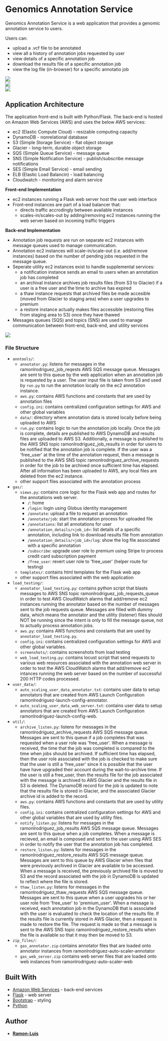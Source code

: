 # Genomics Annotation Service

Genomics Annotation Service is a web application that provides a  genomic annotation service to users.

Users can:
* upload a .vcf file to be annotated
* view all a history of annotation jobs requested by user
* view details of a specific annotation job
* download the results file of a specific annotation job
* view the log file (in-browser) for a specific annotatio job

<kbd>
  <img src="https://github.com/ramon-luis/genomics-annotation-service/raw/master/demo/genomics-annotation-service-screenshot-1.png">
</kbd>
<br />
<kbd>
  <img src="https://github.com/ramon-luis/genomics-annotation-service/raw/master/demo/genomics-annotation-service-screenshot-2.png">
</kbd>
<br />
<kbd>
  <img src="https://github.com/ramon-luis/genomics-annotation-service/raw/master/demo/genomics-annotation-service-screenshot-5.png">
</kbd>

## Application Architecture

The application front-end is built with Python/Flask. The back-end is hosted on Amazon Web Services (AWS) and uses the below AWS services:
* ec2 (Elastic Compute Cloud) - resizable computing capacity
* DynamoDB - nonrelational database
* S3 (Simple Storage Service) - flat object storage
* Glacier - long-term, durable object storage
* SQS (Simple Queue Service) - message queue
* SNS (Simple Notification Service) - publish/subscribe message notifications
* SES (Simple Email Service) - email sending
* ELB (Elastic Load Balancin) - load balancing
* Cloudwatch - monitoring and alarm service

**Front-end Implementation**
* ec2 instances running a Flask web server host the user web interface
* Front-end instances are part of a load balancer that:
  * directs traffic accrodingly between available instances
  * scales-in/scales-out by adding/removing ec2 instances running the web server based on incoming traffic triggers

**Back-end Implementation**
* Annotation job requests are run on separate ec2 instances with message queues used to manage communication.
* Annotation ec2 instances will scale-in/scale-out (i.e. add/remove instances) based on the number of pending jobs requested in the message queue.
* Seperate utility ec2 instances exist to handle supplemental services:
  * a notification instance sends an email to users when an annotation job has completed
  * an archival instance archives job results files (from S3 to Glacier) if a user is a free user and the time to archive has expired
  * a thaw instance requests that archived files be made accesible (moved from Glacier to staging area) when a user upgrades to premium
  * a restore instance actually makes files accessible (restoring files from staging area to S3) once they have thawed
* Messages queues (SQS) and topics (SNS) are used to manage communication between front-end, back-end, and utility services

<kbd>
  <img src="https://github.com/ramon-luis/genomics-annotation-service/raw/master/demo/genomics-annotation-service-architecture.png">
</kbd>

### File Structure
* `anntools/`:
  * `annotator.py`: listens for messages in the ramonlrodriguez_job_reqests AWS SQS message queue. Messages are sent to this queue by the web application when an annotation job is requested by a user. The user input file is taken from S3 and used by `run.py` to run the annotation locally on the ec2 annotation instance.
  * `aws.py`: contains AWS functions and constants that are used by annotation files
  * `config.ini`: contains centralized configuration settings for AWS and other global variables
  * `data/`: directory where annotation data is stored locally before being uploaded to AWS
  * `run.py`: contains logic to run the annotation job locally. Once the job is complete, details are published to AWS DynamoDB and results files are uploaded to AWS S3. Additionally, a message is published to the AWS SNS topic ramonlrodriguez_job_results in order for users to be notified that the annotation job is complete. If the user was a 'free_user' at the time of the annotation request, then a message is published to the AWS SNS topic ramonlrodriguez_archive_requests in order for the job to be archived once sufficient time has elapsed. After all information has been uploaded to AWS, any local files are deleted from the ec2 instance.
  * other support files associated with the annotation process
* `gas/`:
  * `views.py`: contains core logic for the Flask web app and routes for the annotations web server.
    * `/`: home
    * `/login`: login using Globus identity management
    * `/annotate`: upload a file to request an annotation
    * `/annotate/job`: start the annotation process for uploaded file
    * `/annotations`: list all annotations for user
    * `/annotation_details/<job_id>`: list details of a specific annotation, including link to download results file from annotation
    * `/annotation_details/<job_id>/log`: show the log file associated with a specific annotation
    * `/subscribe`: upgrade user role to premium using Stripe to process credit card subscription payment
    * `/free_user`: revert user role to 'free_user' (helper route for testing)
  * `templates/`: contains html templates for the Flask web app
  * other support files associated with the web application
* `load_testing/`:
  * `annotator_load_testing.py`: contains python script that blasts messages to AWS SNS topic ramonlrodriguez_job_requests_queue in order to test AWS CloudWatch alarms that add/remove ec2 instances running the annotator based on the number of messages sent to the job requests queue. Messages are filled with dummy data, which means the annotator and the utility (listener) files should NOT be running since the intent is only to fill the message queue, not to actually process annotation jobs.
  * `aws.py`: contains AWS functions and constants that are used by `annotator_load_testing.py`.
  * `config.ini`: contains centralized configuration settings for AWS and other global variables.
  * `screenshots/`: contains screenshots from load testing
  * `web_load_testing.py`: contains locust script that send requests to various web resources associated with the annotation web server in order to test the AWS CloudWatch alarms that add/remove ec2 intances running the web server based on the number of successful 200 HTTP codes processed.
* `user_data/`:
  * `auto_scaling_user_data_annotator.txt`: contains user data to setup annotators that are created from AWS Launch Configuration ramonlrodriguez-launch-config-annotator.
  * `auto_scaling_user_data_web_server.txt`: contains user data to setup annotators that are created from AWS Launch Configuration ramonlrodriguez-launch-config-web.
* `util/`:
  * `archive_listen.py`: listens for messages in the ramonlrodriguez_archive_requests AWS SQS message queue. Messages are sent to this queue if a job completes that was requested when a user role was 'free_user'. When a message is received, the time that the job was completed is compared to the time when jobs should be archived. If sufficient time has elapsed, then the user role associated with the job is checked to make sure that the user is still a 'free_user' since it is possible that the user have have upgraded their account during the wait-to-archive time. If the user is still a free_user, then the results file for the job associated with the message is archived to AWS Glacier and the results file in S3 is deleted.  The DynamoDB record for the job is updated to note that the results file is stored in Glacier, and the associated Glacier archive id is added to the record.
  * `aws.py`: contains AWS functions and constants that are used by utility files.
  * `config.ini`: contains centralized configuration settings for AWS and other global variables that are used by utility files.
  * `notify_listen.py`: listens for messages in the ramonlrodriguez_job_results AWS SQS message queue. Messages are sent to this queue when a job completes. When a message is recieved, an email is composed and sent to the user using AWS SES in order to notify the user that the annotation job has completed.
  * `restore_listen.py`: listens for messages in the ramonlrodriguez_restore_results AWS SQS message queue. Messages are sent to this queue by AWS Glacier when files that were previously archived in Glacier are available to be accessed.  When a message is received, the previously archived file is moved to S3 and the record associated with the job in DynamoDB is updated to reflect where the file is stored.
  * `thaw_listen.py`: listens for messages in the ramonlrodriguez_thaw_requests AWS SQS message queue. Messages are sent to this queue when a user upgrades his or her user role from 'free_user' to 'premium_user'.  When a message is received, each annotation job in the DynamoDB that is associated with the user is evaluated to check the location of the results file. If the results file is currently stored in AWS Glacier, then a request is made to restore the file. The request is made so that a message is sent to the AWS SNS topic ramonlrodriguez_restore_results when the file is available so that it may then be moved to S3.
* `zip_files/`:
  * `gas_annotator.zip` contains annotator files that are loaded onto annotator instances from ramonlrodriguez-auto-scaler-annotator
  * `gas_web_server.zip` contains web server files that are loaded onto web instances from ramonlrodriguez-auto-scaler-web

## Built With

* [Amazon Web Services](https://aws.amazon.com/) - back-end services
* [Flask](http://flask.pocoo.org/) - web server
* [Bootstrap](https://getbootstrap.com/) - styling
* [Python](https://www.python.org/)

## Author

* [**Ramon-Luis**](https://github.com/ramon-luis)
